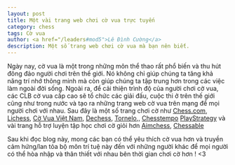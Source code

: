 ```yaml
---
layout: post
title: Một vài trang web chơi cờ vua trực tuyến
category: chess
tags: Cờ vua
author: <a href="/leaders#mod5">Lê Đình Cường</a>
description: Một số trang web chơi cờ vua mà bạn nên biết.
---
```


Ngày nay, cờ vua là một trong những môn thể thao rất phổ biến và thu hút đông đảo người chơi trên thế giới. Nó không chỉ giúp chúng ta tăng khả năng trí nhớ thông minh mà còn giúp chúng ta tập trung hơn trong các việc làm ngoài đời sống. Ngoài ra, để cải thiện trình độ của người chơi cờ vua, các CLB cờ vua cấp cao sẽ tổ chức các giải đấu, cuộc thi ở trên thế giới cũng như trong nước và tạo ra những trang web cờ vua trên mạng để mọi người chơi với nhau. Sau đây là một số trang chơi cờ như [Chess.com](https://chess.com), [Lichess](https://lichess.org), [Cờ Vua Việt Nam](https://covua-vn.com), [Dechess](https://dechess.io), [Tornelo](https://tornelo.com),, [Chesstempo](https://chesstempo.com) [PlayStrategy](https://playstrategy.org) và vài trang hỗ trợ luyện tập học chơi cờ giỏi hơn [Aimchess](https://aimchess.com), [Chessable](https://chessable.com)

Sau khi đọc blog này, mong các bạn có thể yêu thích cờ vua hơn và truyền cảm hứng/lan tỏa bộ môn trí tuệ này đến với những người khác để mọi người có thể hòa nhập và thân thiết với nhau bên thời gian chơi cờ hơn ! <3
